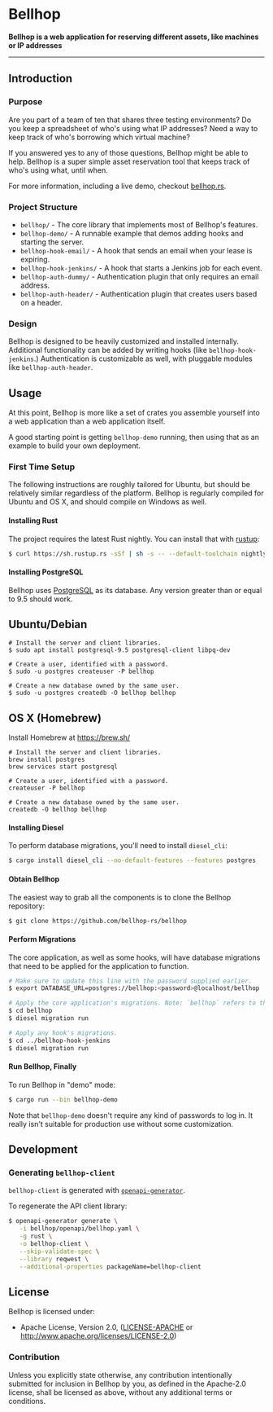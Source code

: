 Bellhop
=======

**Bellhop is a web application for reserving different assets, like machines or IP addresses**

---

## Introduction

### Purpose

Are you part of a team of ten that shares three testing environments? Do you keep a spreadsheet of
who's using what IP addresses? Need a way to keep track of who's borrowing which virtual machine?

If you answered yes to any of those questions, Bellhop might be able to help. Bellhop is a super
simple asset reservation tool that keeps track of who's using what, until when.

For more information, including a live demo, checkout [bellhop.rs][homepage].

[homepage]: https://bellhop.rs

### Project Structure

 * `bellhop/`               - The core library that implements most of Bellhop's features.
 * `bellhop-demo/`          - A runnable example that demos adding hooks and starting the server.
 * `bellhop-hook-email/`    - A hook that sends an email when your lease is expiring.
 * `bellhop-hook-jenkins/`  - A hook that starts a Jenkins job for each event.
 * `bellhop-auth-dummy/`    - Authentication plugin that only requires an email address.
 * `bellhop-auth-header/`   - Authentication plugin that creates users based on a header.

### Design

Bellhop is designed to be heavily customized and installed internally. Additional functionality
can be added by writing hooks (like `bellhop-hook-jenkins`.) Authentication is customizable as
well, with pluggable modules like `bellhop-auth-header`.

## Usage

At this point, Bellhop is more like a set of crates you assemble yourself into a web application
than a web application itself.

A good starting point is getting `bellhop-demo` running, then using that as an example to build
your own deployment.

### First Time Setup

The following instructions are roughly tailored for Ubuntu, but should be relatively similar
regardless of the platform. Bellhop is regularly compiled for Ubuntu and OS X, and should compile
on Windows as well.

#### Installing Rust

The project requires the latest Rust nightly. You can install that with [rustup][rustup]:

```bash
$ curl https://sh.rustup.rs -sSf | sh -s -- --default-toolchain nightly
```

[rustup]: https://www.rust-lang.org/tools/install

#### Installing PostgreSQL

Bellhop uses [PostgreSQL][postgresql] as its database. Any version greater than
or equal to 9.5 should work.

## Ubuntu/Debian
```
# Install the server and client libraries.
$ sudo apt install postgresql-9.5 postgresql-client libpq-dev

# Create a user, identified with a password.
$ sudo -u postgres createuser -P bellhop

# Create a new database owned by the same user.
$ sudo -u postgres createdb -O bellhop bellhop
```

## OS X (Homebrew)
Install Homebrew at https://brew.sh/
```
# Install the server and client libraries.
brew install postgres
brew services start postgresql

# Create a user, identified with a password.
createuser -P bellhop

# Create a new database owned by the same user.
createdb -O bellhop bellhop
```

[postgresql]: https://www.postgresql.org/


#### Installing Diesel

To perform database migrations, you'll need to install `diesel_cli`:

```bash
$ cargo install diesel_cli --no-default-features --features postgres
```

#### Obtain Bellhop

The easiest way to grab all the components is to clone the Bellhop repository:

```bash
$ git clone https://github.com/bellhop-rs/bellhop
```

#### Perform Migrations

The core application, as well as some hooks, will have database migrations that need to be applied
for the application to function.

```bash
# Make sure to update this line with the password supplied earlier.
$ export DATABASE_URL=postgres://bellhop:<password>@localhost/bellhop

# Apply the core application's migrations. Note: `bellhop` refers to this repo's `bellhop` subdirectory.
$ cd bellhop
$ diesel migration run

# Apply any hook's migrations.
$ cd ../bellhop-hook-jenkins
$ diesel migration run
```

#### Run Bellhop, Finally

To run Bellhop in "demo" mode:

```bash
$ cargo run --bin bellhop-demo
```

Note that `bellhop-demo` doesn't require any kind of passwords to log in. It really isn't suitable
for production use without some customization.

## Development

### Generating `bellhop-client`

`bellhop-client` is generated with [`openapi-generator`](https://openapi-generator.tech/).

To regenerate the API client library:

```bash
$ openapi-generator generate \
   -i bellhop/openapi/bellhop.yaml \
   -g rust \
   -o bellhop-client \
   --skip-validate-spec \
   --library reqwest \
   --additional-properties packageName=bellhop-client
```

## License

Bellhop is licensed under:

 * Apache License, Version 2.0, ([LICENSE-APACHE](LICENSE.md) or
   http://www.apache.org/licenses/LICENSE-2.0)

### Contribution

Unless you explicitly state otherwise, any contribution intentionally submitted for inclusion in
Bellhop by you, as defined in the Apache-2.0 license, shall be licensed as above, without any
additional terms or conditions.

[//]: # ( vim: set tw=98 : )
